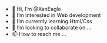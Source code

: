 - 👋 Hi, I’m @XanEagle
- 👀 I’m interested in Web development 
- 🌱 I’m currently learning Html/Css
- 💞️ I’m looking to collaborate on ...
- 📫 How to reach me ...

<!---
XanEagle/XanEagle is a ✨ special ✨ repository because its `README.md` (this file) appears on your GitHub profile.
You can click the Preview link to take a look at your changes.
--->
